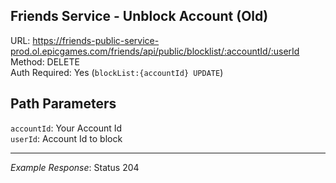 ## Friends Service - Unblock Account (Old)

URL: https://friends-public-service-prod.ol.epicgames.com/friends/api/public/blocklist/:accountId/:userId \
Method: DELETE \
Auth Required: Yes (`blockList:{accountId} UPDATE`)

## Path Parameters

`accountId`: Your Account Id <br/>
`userId`: Account Id to block

---

_Example Response_: Status 204
